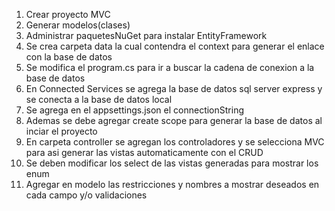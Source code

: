 1. Crear proyecto MVC
2. Generar modelos(clases)
3. Administrar paquetesNuGet para instalar EntityFramework
4. Se crea carpeta data la cual contendra el context para generar el enlace con la base de datos
5. Se modifica el program.cs para ir a buscar la cadena de conexion a la base de datos
6. En Connected Services se agrega la base de datos sql server express y se conecta a la base de datos local
7. Se agrega en el appsettings.json el connectionString
8. Ademas se debe agregar create scope para generar la base de datos al inciar el proyecto
9. En carpeta controller se agregan los controladores y se selecciona MVC para asi generar las vistas automaticamente con el CRUD
10. Se deben modificar los select de las vistas generadas para mostrar los enum
11. Agregar en modelo las restricciones y nombres a mostrar deseados en cada campo y/o validaciones